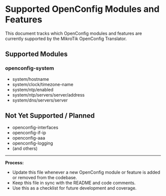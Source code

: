 # Supported OpenConfig Modules and Features

This document tracks which OpenConfig modules and features are currently supported by the MikroTik OpenConfig Translator.

## Supported Modules

### openconfig-system
- system/hostname
- system/clock/timezone-name
- system/ntp/enabled
- system/ntp/servers/server/address
- system/dns/servers/server

## Not Yet Supported / Planned
- openconfig-interfaces
- openconfig-if-ip
- openconfig-aaa
- openconfig-logging
- (and others)

---

**Process:**
- Update this file whenever a new OpenConfig module or feature is added or removed from the codebase.
- Keep this file in sync with the README and code comments.
- Use this as a checklist for future development and coverage.
